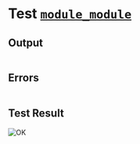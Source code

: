 # Test [`module_module`](../doc/tests/statement_usage.md#L112)

## Output

```,plain
```

## Errors

```,plain
```

## Test Result

![OK](../doc/tests/.test/module_module.png)

